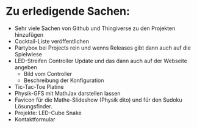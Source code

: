 # Zu erledigende Sachen:

- Sehr viele Sachen von Github und Thingiverse zu den Projekten hinzufügen
- Cocktail-Liste veröffentlichen
- Partybox bei Projects rein und wenns Releases gibt dann auch auf die Spielwiese
- LED-Streifen Controller Update und das dann auch auf der Webseite angeben
    - Bild vom Controller
    - Beschreibung der Konfiguration
- Tic-Tac-Toe Platine
- Physik-GFS mit MathJax darstellen lassen
- Favicon für die Mathe-Slideshow (Physik dito) und für den Sudoku Lösungsfinder.
- Projekte: LED-Cube Snake
- Kontaktformular